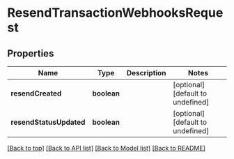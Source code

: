 # ResendTransactionWebhooksRequest

## Properties

|Name | Type | Description | Notes|
|------------ | ------------- | ------------- | -------------|
|**resendCreated** | **boolean** |  | [optional] [default to undefined]|
|**resendStatusUpdated** | **boolean** |  | [optional] [default to undefined]|




[[Back to top]](#) [[Back to API list]](../../README.md#documentation-for-api-endpoints) [[Back to Model list]](../../README.md#documentation-for-models) [[Back to README]](../../README.md)
